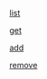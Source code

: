 [list](https://monosnap.com/file/G7cFSeFFXGF7Nje58KQrQE5uzJiEhE)

[get](https://monosnap.com/file/dW6FIYkfyXVDLdeSsKSgY97rK5Rbhx)

[add](https://monosnap.com/file/g1G3KeDSvHSLpYINLcCRdlV6Iv7RVu)

[remove](https://monosnap.com/file/kifn8oiA82dYhB29WWWA8f7eAqRbg0)